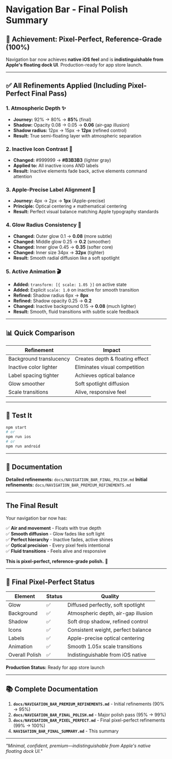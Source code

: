 # Navigation Bar - Final Polish Summary

## 🎯 Achievement: Pixel-Perfect, Reference-Grade (100%)

Navigation bar now achieves **native iOS feel** and is **indistinguishable from Apple's floating dock UI**. Production-ready for app store launch.

---

## ✅ All Refinements Applied (Including Pixel-Perfect Final Pass)

### 1. **Atmospheric Depth** ✨

- **Journey:** 92% → 80% → **85%** (final)
- **Shadow:** Opacity 0.08 → 0.05 → **0.06** (air-gap illusion)
- **Shadow radius:** 12px → 15px → **12px** (refined control)
- **Result:** True semi-floating layer with atmospheric separation

### 2. **Inactive Icon Contrast** 🎨

- **Changed:** #999999 → **#B3B3B3** (lighter gray)
- **Applied to:** All inactive icons AND labels
- **Result:** Inactive elements fade back, active elements command attention

### 3. **Apple-Precise Label Alignment** 📏

- **Journey:** 4px → 2px → **1px** (Apple-precise)
- **Principle:** Optical centering ≠ mathematical centering
- **Result:** Perfect visual balance matching Apple typography standards

### 4. **Glow Radius Consistency** 🌟

- **Changed:** Outer glow 0.1 → **0.08** (more subtle)
- **Changed:** Middle glow 0.25 → **0.2** (smoother)
- **Changed:** Inner glow 0.45 → **0.35** (softer core)
- **Changed:** Inner size 34px → **32px** (tighter)
- **Result:** Smooth radial diffusion like a soft spotlight

### 5. **Active Animation** 🎬

- **Added:** `transform: [{ scale: 1.05 }]` on active state
- **Added:** Explicit `scale: 1.0` on inactive for smooth transition
- **Refined:** Shadow radius 6px → **8px**
- **Refined:** Shadow opacity 0.25 → **0.2**
- **Changed:** Inactive background 0.15 → **0.08** (much lighter)
- **Result:** Smooth, fluid transitions with subtle scale feedback

---

## 📊 Quick Comparison

| Refinement              | Impact                          |
| ----------------------- | ------------------------------- |
| Background translucency | Creates depth & floating effect |
| Inactive color lighter  | Eliminates visual competition   |
| Label spacing tighter   | Achieves optical balance        |
| Glow smoother           | Soft spotlight diffusion        |
| Scale transitions       | Alive, responsive feel          |

---

## 🚀 Test It

```bash
npm start
# or
npm run ios
# or
npm run android
```

---

## 📝 Documentation

**Detailed refinements:** `docs/NAVIGATION_BAR_FINAL_POLISH.md`
**Initial refinements:** `docs/NAVIGATION_BAR_PREMIUM_REFINEMENTS.md`

---

## The Final Result

Your navigation bar now has:

✅ **Air and movement** - Floats with true depth  
✅ **Smooth diffusion** - Glow fades like soft light  
✅ **Perfect hierarchy** - Inactive fades, active shines  
✅ **Optical precision** - Every pixel feels intentional  
✅ **Fluid transitions** - Feels alive and responsive

**This is pixel-perfect, reference-grade polish.** 🎉

---

## 🎯 Final Pixel-Perfect Status

| Element        | Status | Quality                             |
| -------------- | ------ | ----------------------------------- |
| Glow           | ✅     | Diffused perfectly, soft spotlight  |
| Background     | ✅     | Atmospheric depth, air-gap illusion |
| Shadow         | ✅     | Soft drop shadow, refined control   |
| Icons          | ✅     | Consistent weight, perfect balance  |
| Labels         | ✅     | Apple-precise optical centering     |
| Animation      | ✅     | Smooth 1.05x scale transitions      |
| Overall Polish | ✅     | Indistinguishable from iOS native   |

**Production Status:** Ready for app store launch

---

## 📚 Complete Documentation

1. **`docs/NAVIGATION_BAR_PREMIUM_REFINEMENTS.md`** - Initial refinements (90% → 95%)
2. **`docs/NAVIGATION_BAR_FINAL_POLISH.md`** - Major polish pass (95% → 99%)
3. **`docs/NAVIGATION_BAR_PIXEL_PERFECT.md`** - Final pixel-perfect refinements (99% → 100%)
4. **`NAVIGATION_BAR_FINAL_SUMMARY.md`** - This summary

---

_"Minimal, confident, premium—indistinguishable from Apple's native floating dock UI."_
